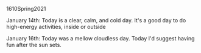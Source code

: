 1610Spring2021

January 14th: Today is a clear, calm, and cold day. It's a good day to do high-energy activities, inside or outside

January 16th: Today was a mellow cloudless day. Today I'd suggest having fun after the sun sets.